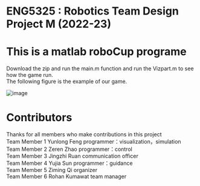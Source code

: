 # ENG5325 : Robotics Team Design Project M (2022-23)  
# This is a matlab roboCup programe  
Download the zip and run the main.m function and run the Vizpart.m to see how the game run.  
The following figure is the example of our game.  

![image](https://user-images.githubusercontent.com/68543461/232842883-af90ce5d-66df-453c-889d-576043356d54.png)  

# Contributors
Thanks for all members who make contributions in this project  
Team Member 1	Yunlong Feng	programmer：visualization，simulation  
Team Member 2	Zeren Zhao	programmer：control  
Team Member 3	Jingzhi Ruan	communication officer  
Team Member 4	Yujia Sun	programmer：guidance  
Team Member 5	Ziming Qi	organizer  
Team Member 6	Rohan Kumawat	team manager  
